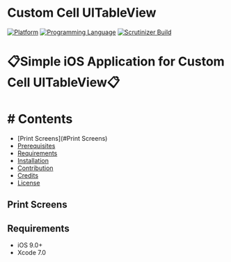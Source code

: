 # Custom Cell UITableView
[![Platform](https://img.shields.io/badge/platform-ios-lightgrey.svg)]()
[![Programming Language](https://img.shields.io/badge/language-objective--c-ff69b4.svg)]()
[![Scrutinizer Build](https://img.shields.io/scrutinizer/build/g/filp/whoops.svg?maxAge=2592000)]()

# :clipboard:Simple iOS Application for Custom Cell UITableView:clipboard:

# # Contents

-	[Print Screens](#Print Screens)
-	[Prerequisites](#prerequisites)
-	[Requirements](#requirements)
-	[Installation](#installation)
-	[Contribution](#contribution)
-	[Credits](#credits)
-	[License](#license)

## Print Screens


## Requirements
* iOS 9.0+
* Xcode 7.0
